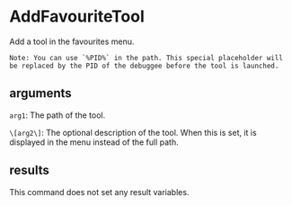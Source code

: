 # AddFavouriteTool

Add a tool in the favourites menu.

    Note: You can use `%PID%` in the path. This special placeholder will be replaced by the PID of the debuggee before the tool is launched.

## arguments

`arg1`: The path of the tool.

`\[arg2\]`: The optional description of the tool. When this is set, it is displayed in the menu instead of the full path.

## results

This command does not set any result variables.